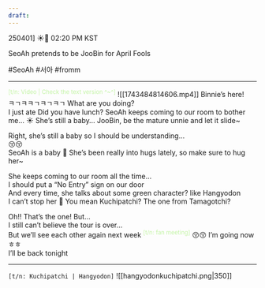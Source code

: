 ```yaml
---
draft:
---
```

250401] ☀️💭 02:20 PM KST

SeoAh pretends to be JooBin for April Fools

#SeoAh #서아 #fromm
___
<sup><font color="#c3f4a5">[t/n: Video | Check the text version ^~^]</font></sup>
![[1743484814606.mp4]]
Binnie’s here!  
ㅋㄱㅋㅋㄱㅋㄱㅋㄱ
What are you doing?  
I just ate
Did you have lunch?
SeoAh keeps coming to our room to bother me…
☀️ She’s still a baby… JooBin, be the mature unnie and let it slide~

Right, she’s still a baby 
so I should be understanding...  
😚😚  
SeoAh is a baby
🫧 She’s been really into hugs lately, so make sure to hug her~

She keeps coming to our room all the time…  
I should put a “No Entry” sign on our door  
And every time, she talks about some green character? like Hangyodon  
I can’t stop her
🫧 You mean Kuchipatchi? The one from Tamagotchi?

Oh!! That’s the one!
But…  
I still can’t believe the tour is over…  
But we’ll see each other again next week <sup><font color="#c3f4a5">[t/n: fan meeting]</font></sup>
😚😚
I’m going now
ㅎㅎ  
I’ll be back tonight
___
`[t/n: Kuchipatchi | Hangyodon]`
![[hangyodonkuchipatchi.png|350]]
